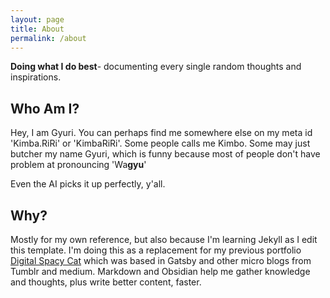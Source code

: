 ```yaml
---
layout: page
title: About
permalink: /about
---
```


**Doing what I do best**- documenting every single random thoughts and inspirations.

## Who Am I?

Hey, I am Gyuri. You can perhaps find me somewhere else on my meta id 'Kimba.RiRi' or 'KimbaRiRi'. Some people calls me Kimbo. Some may just butcher my name Gyuri, which is funny because most of people don't have problem at pronouncing 'Wa**gyu**'

Even the AI picks it up perfectly, y'all. 



## Why?
Mostly for my own reference, but also because I'm learning Jekyll as I edit this template. I'm doing this as a replacement for my previous portfolio [Digital Spacy Cat](https://spacecat.surge.sh/) which was based in Gatsby and other micro blogs from Tumblr and medium. Markdown and Obsidian help me gather knowledge and thoughts, plus write better content, faster.